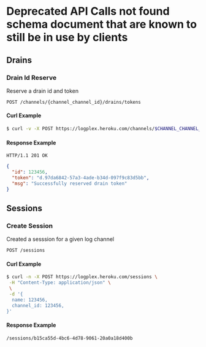 # Deprecated API Calls not found schema document that are known to still be in use by clients

## Drains

### Drain Id Reserve

Reserve a drain id and token

```
POST /channels/{channel_channel_id}/drains/tokens
```

#### Curl Example
```bash
$ curl -v -X POST https://logplex.heroku.com/channels/$CHANNEL_CHANNEL_ID/drains/tokens
```

#### Response Example
```
HTTP/1.1 201 OK
```
```json
{
  "id": 123456,
  "token": "d.97da6842-57a3-4ade-b34d-097f9c83d5bb",
  "msg": "Successfully reserved drain token"
}
```

## Sessions

### Create Session

Created a sesssion for a given log channel

```
POST /sessions
```

#### Curl Example
```bash
$ curl -n -X POST https://logplex.heroku.com/sessions \
 -H "Content-Type: application/json" \
 \
 -d '{
  name: 123456,
  channel_id: 123456,
}'
```

#### Response Example
```
/sessions/b15ca55d-4bc6-4d78-9061-20a0a18d400b
```
